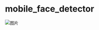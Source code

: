 # mobile_face_detector

![图片](https://user-images.githubusercontent.com/77648679/191905679-3afd41cc-a2d9-4111-95ce-28f9a35cd428.png)


